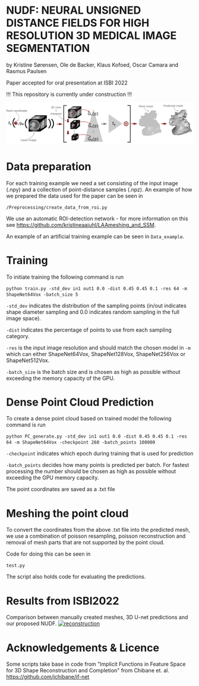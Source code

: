 # NUDF: NEURAL UNSIGNED DISTANCE FIELDS FOR HIGH RESOLUTION 3D MEDICAL IMAGE SEGMENTATION
by Kristine Sørensen, Ole de Backer, Klaus Kofoed, Oscar Camara and Rasmus Paulsen

Paper accepted for oral presentation at ISBI 2022 

!!! This repository is currently under construction !!!

[![reconstruction](Overview_v2.png)](Overview_v2.png)

# Data preparation
For each training example we need a set consisting of the input image (.npy) and a collection of point-distance samples (.npz).
An example of how we prepared the data used for the paper can be seen in 

```
/Preprocessing/create_data_from_roi.py
```

We use an automatic ROI-detection network - for more information on this see https://github.com/kristineaajuhl/LAAmeshing_and_SSM.

An example of an artificial training example can be seen in ```Data_example```.

# Training 
To initiate training the following command is run
```
python train.py -std_dev in1 out1 0.0 -dist 0.45 0.45 0.1 -res 64 -m ShapeNet64Vox -batch_size 5
```
```-std_dev``` indicates the distribution of the sampling points (in/out indicates shape diameter sampling and 0.0 indicates random sampling in the full image space). 

```-dist``` indicates the percentage of points to use from each sampling category. 

```-res``` is the input image resolution and should match the chosen model in ```-m``` which can either ShapeNet64Vox, ShapeNet128Vox, ShapeNet256Vox or ShapeNet512Vox.

```-batch_size``` is the batch size and is chosen as high as possible without exceeding the memory capacity of the GPU.

# Dense Point Cloud Prediction
To create a dense point cloud based on trained model the following command is run
```
python PC_generate.py -std_dev in1 out1 0.0 -dist 0.45 0.45 0.1 -res 64 -m ShapeNet64Vox -checkpoint 260 -batch_points 100000
```

```-checkpoint``` indicates which epoch during training that is used for prediction

```-batch_points``` decides how many points is predicted per batch. For fastest processing the number should be chosen as high as possible without exceeding the GPU memory capacity. 

The point coordinates are saved as a .txt file

# Meshing the point cloud
To convert the coordinates from the above .txt file into the predicted mesh, we use a combination of poisson resampling, poisson reconstruction and removal of mesh parts that are not supported by the point cloud. 

Code for doing this can be seen in 
```
test.py
```

The script also holds code for evaluating the predictions.

# Results from ISBI2022
Comparison between manually created meshes, 3D U-net predictions and our proposed NUDF. 
[![reconstruction](results_v3_cropped.png)](results_v3_cropped.png)

# Acknowledgements & Licence
Some scripts take base in code from "Implicit Functions in Feature Space for 3D Shape Reconstruction and Completion" from Chibane et. al. https://github.com/jchibane/if-net




